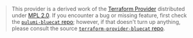> This provider is a derived work of the [Terraform Provider](https://github.com/terraform-providers/terraform-provider-bluecat)
> distributed under [MPL 2.0](https://www.mozilla.org/en-US/MPL/2.0/). If you encounter a bug or missing feature,
> first check the [`pulumi-bluecat` repo](/issues); however, if that doesn't turn up anything,
> please consult the source [`terraform-provider-bluecat` repo](https://github.com/terraform-providers/terraform-provider-bluecat/issues).
